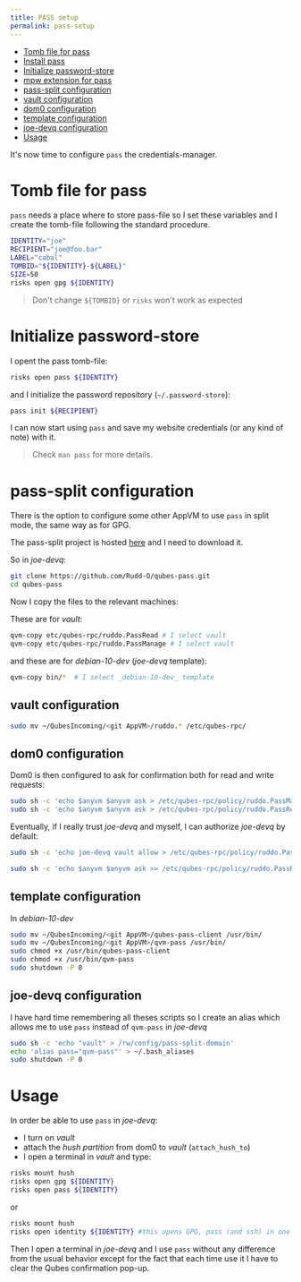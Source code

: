 ```yaml
---
title: PASS setup
permalink: pass-setup
---
```


- [Tomb file for pass](#tomb-file-for-pass)
- [Install pass](#install-pass)
- [Initialize password-store](#initialize-password-store)
- [mpw extension for pass](#mpw-extension-for-pass)
- [pass-split configuration](#pass-split-configuration)
- [vault configuration](#vault-configuration)
- [dom0 configuration](#dom0-configuration)
- [template configuration](#template-configuration)
- [joe-devq configuration](#joe-devq-configuration)
- [Usage](#usage)


It's now time to configure `pass` the credentials-manager.


# Tomb file for pass

`pass` needs a place where to store pass-file so I set these variables and I create the tomb-file following the standard procedure.

``` bash
IDENTITY="joe"
RECIPIENT="joe@foo.bar"
LABEL="cabal"
TOMBID="${IDENTITY}-${LABEL}"
SIZE=50
risks open gpg ${IDENTITY}
```

> Don't change `${TOMBID}` or `risks` won't work as expected

# Initialize password-store

I opent the pass tomb-file:

``` bash
risks open pass ${IDENTITY}
```

and I initialize the password repository (`~/.password-store`):

``` bash
pass init ${RECIPIENT}
```

I can now start using `pass` and save my website credentials (or any kind of note) with it.

> Check `man pass` for more details.

# pass-split configuration

There is the option to configure some other AppVM to use `pass` in split mode, the same way as for GPG.

The pass-split project is hosted [here](https://github.com/Rudd-O/qubes-pass) and I need to download it.

So in _joe-devq_:

``` bash
git clone https://github.com/Rudd-O/qubes-pass.git
cd qubes-pass
```
Now I copy the files to the relevant machines:

These are for _vault_:

``` bash
qvm-copy etc/qubes-rpc/ruddo.PassRead # I select vault
qvm-copy etc/qubes-rpc/ruddo.PassManage # I select vault
```

and these are for _debian-10-dev_ (_joe-devq_ template):

``` bash
qvm-copy bin/*  # I select _debian-10-dev_ template
```

## vault configuration

``` bash
sudo mv ~/QubesIncoming/<git AppVM>/ruddo.* /etc/qubes-rpc/
```

## dom0 configuration

Dom0 is then configured to ask for confirmation both for read and write requests:

``` bash
sudo sh -c 'echo $anyvm $anyvm ask > /etc/qubes-rpc/policy/ruddo.PassManage'
sudo sh -c 'echo $anyvm $anyvm ask > /etc/qubes-rpc/policy/ruddo.PassRead'
```

Eventually, if I really trust _joe-devq_ and myself, I can authorize _joe-devq_ by default:

``` bash
sudo sh -c 'echo joe-devq vault allow > /etc/qubes-rpc/policy/ruddo.PassRead'

sudo sh -c 'echo $anyvm $anyvm ask >> /etc/qubes-rpc/policy/ruddo.PassRead'
```

## template configuration

In _debian-10-dev_

``` bash
sudo mv ~/QubesIncoming/<git AppVM>/qubes-pass-client /usr/bin/
sudo mv ~/QubesIncoming/<git AppVM>/qvm-pass /usr/bin/
sudo chmod +x /usr/bin/qubes-pass-client
sudo chmod +x /usr/bin/qvm-pass
sudo shutdown -P 0
```

## joe-devq configuration

I have hard time remembering all theses scripts so I create an alias which allows me to use `pass` instead of `qvm-pass` in _joe-devq_

``` bash
sudo sh -c 'echo "vault" > /rw/config/pass-split-domain'
echo 'alias pass="qvm-pass"' > ~/.bash_aliases
sudo shutdown -P 0
```

# Usage

In order be able to use `pass` in _joe-devq_:

* I turn on _vault_
* attach the _hush partition_ from dom0 to _vault_ (`attach_hush_to`)
* I open a terminal in _vault_ and type:

``` bash
risks mount hush
risks open gpg ${IDENTITY}
risks open pass ${IDENTITY}
```

or
``` bash
risks mount hush
risks open identity ${IDENTITY} #this opens GPG, pass (and ssh) in one shot
```

Then I open a terminal in _joe-devq_ and I use `pass` without any difference from the usual behavior except for the fact that each time use it I have to clear the Qubes confirmation pop-up.